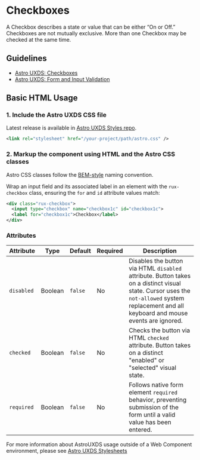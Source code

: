 # Checkboxes

A Checkbox describes a state or value that can be either “On or Off.” Checkboxes are not mutually exclusive. More than one Checkbox may be checked at the same time.


## Guidelines

- [Astro UXDS: Checkboxes](https://www.astrouxds.com/ui-components/checkbox)
- [Astro UXDS: Form and Input Validation](https://www.astrouxds.com/ui-components/validation)

## Basic HTML Usage

### 1. Include the Astro UXDS CSS file

Latest release is available in [Astro UXDS Styles repo](https://bitbucket.org/rocketcom/astro-styles/src/master/).

```xml
<link rel="stylesheet" href="/your-project/path/astro.css" />
```

### 2. Markup the component using HTML and the Astro CSS classes
Astro CSS classes follow the [BEM-style](http://getbem.com/introduction/) naming convention. 

Wrap an input field and its associated label in an element with the `rux-checkbox` class, ensuring the `for` and `id` attribute values match:

```xml
<div class="rux-checkbox">
  <input type="checkbox" name="checkbox1c" id="checkbox1c">
  <label for="checkbox1c">Checkbox</label>
</div>
```

### Attributes
| Attribute | Type | Default | Required | Description |
| --- | --- | --- | --- | --- |
| `disabled` | Boolean | `false` | No | Disables the button via HTML `disabled` attribute. Button takes on a distinct visual state. Cursor uses the `not-allowed` system replacement and all keyboard and mouse events are ignored. |
| `checked` | Boolean | `false` | No | Checks the button via HTML `checked` attribute. Button takes on a distinct "enabled" or "selected" visual state.  
| `required` | Boolean | `false` | No | Follows native form element `required` behavior, preventing submission of the form until a valid value has been entered. |


For more information about AstroUXDS usage outside of a Web Component environment, please see [Astro UXDS Stylesheets](https://bitbucket.org/rocketcom/astro-styles)
